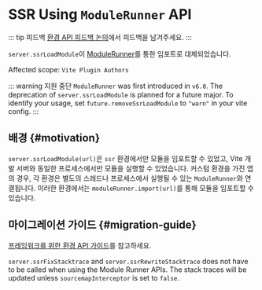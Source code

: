 # SSR Using `ModuleRunner` API

::: tip 피드백
[환경 API 피드백 논의](https://github.com/vitejs/vite/discussions/16358)에서 피드백을 남겨주세요.
:::

`server.ssrLoadModule`이 [ModuleRunner](/guide/api-environment#modulerunner)를 통한 임포트로 대체되었습니다.

Affected scope: `Vite Plugin Authors`

::: warning 지원 중단
`ModuleRunner` was first introduced in `v6.0`. The deprecation of `server.ssrLoadModule` is planned for a future major. To identify your usage, set `future.removeSsrLoadModule` to `"warn"` in your vite config.
:::

## 배경 {#motivation}

`server.ssrLoadModule(url)`은 `ssr` 환경에서만 모듈을 임포트할 수 있었고, Vite 개발 서버와 동일한 프로세스에서만 모듈을 실행할 수 있었습니다. 커스텀 환경을 가진 앱의 경우, 각 환경은 별도의 스레드나 프로세스에서 실행될 수 있는 `ModuleRunner`와 연결됩니다. 이러한 환경에서는 `moduleRunner.import(url)`를 통해 모듈을 임포트할 수 있습니다.

## 마이그레이션 가이드 {#migration-guide}

[프레임워크를 위한 환경 API 가이드](../guide/api-environment-frameworks.md)를 참고하세요.

`server.ssrFixStacktrace` and `server.ssrRewriteStacktrace` does not have to be called when using the Module Runner APIs. The stack traces will be updated unless `sourcemapInterceptor` is set to `false`.